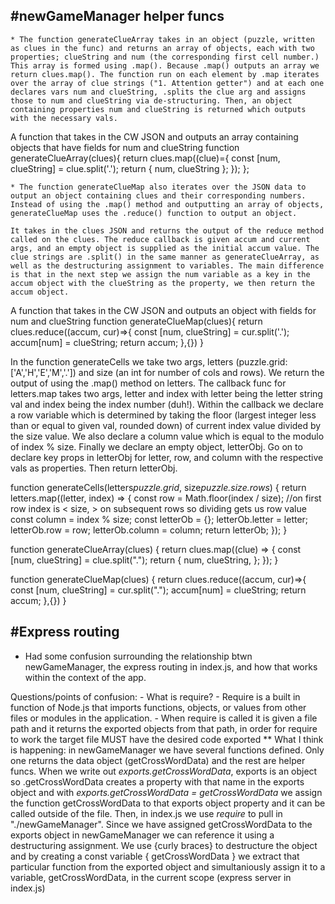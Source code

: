   #newGameManager helper funcs
  ----------------------------
  
    * The function generateClueArray takes in an object (puzzle, written as clues in the func) and returns an array of objects, each with two properties; clueString and num (the corresponding first cell number.) This array is formed using .map(). Because .map() outputs an array we return clues.map(). The function run on each element by .map iterates over the array of clue strings ("1. Attention getter") and at each one declares vars num and clueString, .splits the clue arg and assigns those to num and clueString via de-structuring. Then, an object containing properties num and clueString is returned which outputs with the necessary vals.
A function that takes in the CW JSON and outputs an array containing objects that have fields for num and clueString
function generateClueArray(clues){
    return clues.map((clue)={
        const [num, clueString] = clue.split('.');
        return {
            num,
            clueString
        };
    });
};



    * The function generateClueMap also iterates over the JSON data to output an object containing clues and their corresponding numbers. Instead of using the .map() method and outputting an array of objects, generateClueMap uses the .reduce() function to output an object.

    It takes in the clues JSON and returns the output of the reduce method called on the clues. The reduce callback is given accum and current args, and an empty object is supplied as the initial accum value. The clue strings are .split() in the same manner as generateClueArray, as well as the destructuring assignment to variables. The main difference is that in the next step we assign the num variable as a key in the accum object with the clueString as the property, we then return the accum object.

A function that takes in the CW JSON and outputs an object with fields for num and clueString
function generateClueMap(clues){
    return clues.reduce((accum, cur)=>{
        const [num, clueString] = cur.split('.');
        accum[num] = clueString;
        return accum;
    },{})
}

In the function generateCells we take two args, letters (puzzle.grid: ['A','H','E','M','.']) and size (an int for number of cols and rows). We return the output of using the .map() method on letters. The callback func for letters.map takes two args, letter and index with letter being the letter string val and index being the index number (duh!). Within the callback we declare a row variable which is determined by taking the floor (largest integer less than or equal to given val, rounded down) of current index value divided by the size value. We also declare a column value which is equal to the modulo of index % size. Finally we declare an empty object, letterObj. Go on to declare key props in letterObj for letter, row, and column with the respective vals as properties. Then return letterObj.

function generateCells(letters*puzzle.grid*, size*puzzle.size.rows*) {
return letters.map((letter, index) => {
const row = Math.floor(index / size); //on first row index is < size, > on subsequent rows so dividing gets us row value
const column = index % size;
const letterOb = {};
letterOb.letter = letter;
letterOb.row = row;
letterOb.column = column;
return letterOb;
});
}

function generateClueArray(clues) {
return clues.map((clue) => {
const [num, clueString] = clue.split(".");
return {
num,
clueString,
};
});
}

function generateClueMap(clues) {
return clues.reduce((accum, cur)=>{
const [num, clueString] = cur.split(".");
accum[num] = clueString;
return accum;
},{})
}



#Express routing
----------------

- Had some confusion surrounding the relationship btwn newGameManager, the express routing in index.js, and how that works within the context of the app.

Questions/points of confusion:
    - What is require?
      - Require is a built in function of Node.js that imports functions, objects, or values from other files or modules in the application.
      - When require is called it is given a file path and it returns the exported objects from that path, in order for require to work the target file MUST have the desired code exported
    ** What I think is happening: in newGameManager we have several functions defined. Only one returns the data object (getCrossWordData) and the rest are helper funcs.
    When we write out *exports.getCrossWordData*, exports is an object so .getCrossWordData creates a property with that name in the exports object and with *exports.getCrossWordData = getCrossWordData* we assign the function getCrossWordData to that exports object property and it can be called outside of the file.
        Then, in index.js we use *require* to pull in "./newGameManager". Since we have assigned getCrossWordData to the exports object in newGameManager we can reference it using a destructuring assignment. We use {curly braces} to destructure the object and by creating a const variable { getCrossWordData } we extract that particular function from the exported object and simultaniously assign it to a variable, getCrossWordData, in the current scope (express server in index.js)